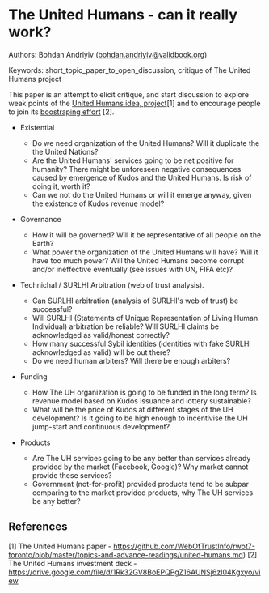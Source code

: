 # The United Humans - can it really work?

Authors: Bohdan Andriyiv (bohdan.andriyiv@validbook.org)

Keywords: short_topic_paper_to_open_discussion, critique of The United Humans project 

This paper is an attempt to elicit critique, and start discussion to explore weak points of the [United Humans idea, project](https://github.com/WebOfTrustInfo/rwot7-toronto/blob/master/topics-and-advance-readings/united-humans.md)[1] and to encourage people to join its [boostraping effort](https://drive.google.com/file/d/1Rk32GV8BoEPQPgZ16AUNSj6zI04Kgxyo/view) [2]. 

* Existential
    * Do we need organization of the United Humans? Will it duplicate the the United Nations?
    * Are the United Humans' services going to be net positive for humanity? There might be unforeseen negative consequences caused by emergence of Kudos and the United Humans. Is risk of doing it, worth it?
    * Can we not do the United Humans or will it emerge anyway, given the existence of Kudos revenue model?

* Governance
    * How it will be governed? Will it be representative of all people on the Earth?
    * What power the organization of the United Humans will have? Will it have too much power? Will the United Humans become corrupt and/or ineffective eventually (see issues with UN, FIFA etc)?

* Technichal / SURLHI Arbitration (web of trust analysis). 
    * Can SURLHI arbitration (analysis of SURLHI's web of trust) be successful?
    * Will SURLHI (Statements of Unique Representation of Living Human Individual) arbitration be reliable? Will SURLHI claims be acknowledged as valid/honest correctly? 
    * How many successful Sybil identities (identities with fake SURLHI acknowledged as valid) will be out there?
    * Do we need human arbiters? Will there be enough arbiters? 

* Funding
    * How The UH organization is going to be funded in the long term? Is revenue model based on Kudos issuance and lottery sustainable?
    * What will be the price of Kudos at different stages of the UH development? Is it going to be high enough to incentivise the UH jump-start and continuous development?

* Products
    * Are The UH services going to be any better than services already provided by the market (Facebook, Google)? Why market cannot provide these services?
    * Government (not-for-profit) provided products tend to be subpar comparing to the market provided products, why The UH services be any better? 



## References
[1] The United Humans paper - https://github.com/WebOfTrustInfo/rwot7-toronto/blob/master/topics-and-advance-readings/united-humans.md)
[2] The United Humans investment deck - https://drive.google.com/file/d/1Rk32GV8BoEPQPgZ16AUNSj6zI04Kgxyo/view